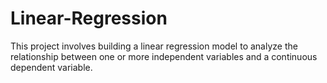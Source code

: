 # Linear-Regression
This project involves building a linear regression model to analyze the relationship between one or more independent variables and a continuous dependent variable.
